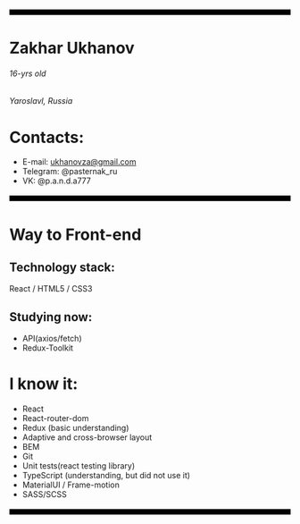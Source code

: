 
![Header](https://github.com/TePMo-Tapo4eK/TePMo-Tapo4eK/blob/main/images/11.png)

# Zakhar Ukhanov
###### 16-yrs old
######  Yaroslavl, Russia

# Contacts:
- E-mail: ukhanovza@gmail.com
- Telegram: @pasternak_ru
- VK: @p.a.n.d.a777

![Line](https://github.com/TePMo-Tapo4eK/TePMo-Tapo4eK/blob/main/images/11.png)

# Way to Front-end

## Technology stack:
React / HTML5 / CSS3

## Studying now:
- API(axios/fetch)
- Redux-Toolkit

# I know it:
- React 
- React-router-dom
- Redux (basic understanding)
- Adaptive and cross-browser layout
- BEM
- Git
- Unit tests(react testing library)
- TypeScript (understanding, but did not use it)
- MaterialUI / Frame-motion
- SASS/SCSS

![Footer](https://github.com/TePMo-Tapo4eK/TePMo-Tapo4eK/blob/main/images/11.png)